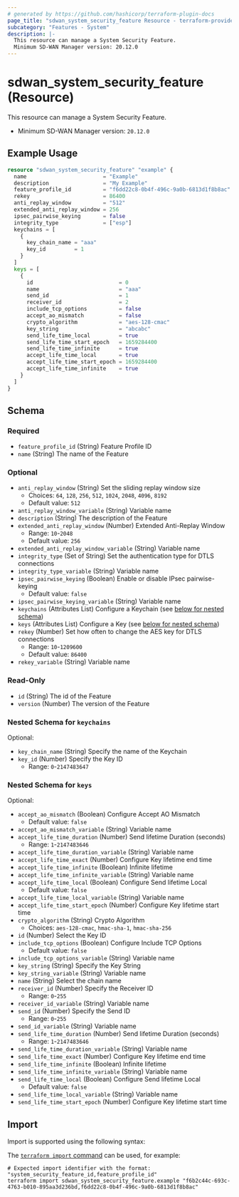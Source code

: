 ```yaml
---
# generated by https://github.com/hashicorp/terraform-plugin-docs
page_title: "sdwan_system_security_feature Resource - terraform-provider-sdwan"
subcategory: "Features - System"
description: |-
  This resource can manage a System Security Feature.
  Minimum SD-WAN Manager version: 20.12.0
---
```


# sdwan_system_security_feature (Resource)

This resource can manage a System Security Feature.
  - Minimum SD-WAN Manager version: `20.12.0`

## Example Usage

```terraform
resource "sdwan_system_security_feature" "example" {
  name                        = "Example"
  description                 = "My Example"
  feature_profile_id          = "f6dd22c8-0b4f-496c-9a0b-6813d1f8b8ac"
  rekey                       = 86400
  anti_replay_window          = "512"
  extended_anti_replay_window = 256
  ipsec_pairwise_keying       = false
  integrity_type              = ["esp"]
  keychains = [
    {
      key_chain_name = "aaa"
      key_id         = 1
    }
  ]
  keys = [
    {
      id                           = 0
      name                         = "aaa"
      send_id                      = 1
      receiver_id                  = 2
      include_tcp_options          = false
      accept_ao_mismatch           = false
      crypto_algorithm             = "aes-128-cmac"
      key_string                   = "abcabc"
      send_life_time_local         = true
      send_life_time_start_epoch   = 1659284400
      send_life_time_infinite      = true
      accept_life_time_local       = true
      accept_life_time_start_epoch = 1659284400
      accept_life_time_infinite    = true
    }
  ]
}
```

<!-- schema generated by tfplugindocs -->
## Schema

### Required

- `feature_profile_id` (String) Feature Profile ID
- `name` (String) The name of the Feature

### Optional

- `anti_replay_window` (String) Set the sliding replay window size
  - Choices: `64`, `128`, `256`, `512`, `1024`, `2048`, `4096`, `8192`
  - Default value: `512`
- `anti_replay_window_variable` (String) Variable name
- `description` (String) The description of the Feature
- `extended_anti_replay_window` (Number) Extended Anti-Replay Window
  - Range: `10`-`2048`
  - Default value: `256`
- `extended_anti_replay_window_variable` (String) Variable name
- `integrity_type` (Set of String) Set the authentication type for DTLS connections
- `integrity_type_variable` (String) Variable name
- `ipsec_pairwise_keying` (Boolean) Enable or disable IPsec pairwise-keying
  - Default value: `false`
- `ipsec_pairwise_keying_variable` (String) Variable name
- `keychains` (Attributes List) Configure a Keychain (see [below for nested schema](#nestedatt--keychains))
- `keys` (Attributes List) Configure a Key (see [below for nested schema](#nestedatt--keys))
- `rekey` (Number) Set how often to change the AES key for DTLS connections
  - Range: `10`-`1209600`
  - Default value: `86400`
- `rekey_variable` (String) Variable name

### Read-Only

- `id` (String) The id of the Feature
- `version` (Number) The version of the Feature

<a id="nestedatt--keychains"></a>
### Nested Schema for `keychains`

Optional:

- `key_chain_name` (String) Specify the name of the Keychain
- `key_id` (Number) Specify the Key ID
  - Range: `0`-`2147483647`


<a id="nestedatt--keys"></a>
### Nested Schema for `keys`

Optional:

- `accept_ao_mismatch` (Boolean) Configure Accept AO Mismatch
  - Default value: `false`
- `accept_ao_mismatch_variable` (String) Variable name
- `accept_life_time_duration` (Number) Send lifetime Duration (seconds)
  - Range: `1`-`2147483646`
- `accept_life_time_duration_variable` (String) Variable name
- `accept_life_time_exact` (Number) Configure Key lifetime end time
- `accept_life_time_infinite` (Boolean) Infinite lifetime
- `accept_life_time_infinite_variable` (String) Variable name
- `accept_life_time_local` (Boolean) Configure Send lifetime Local
  - Default value: `false`
- `accept_life_time_local_variable` (String) Variable name
- `accept_life_time_start_epoch` (Number) Configure Key lifetime start time
- `crypto_algorithm` (String) Crypto Algorithm
  - Choices: `aes-128-cmac`, `hmac-sha-1`, `hmac-sha-256`
- `id` (Number) Select the Key ID
- `include_tcp_options` (Boolean) Configure Include TCP Options
  - Default value: `false`
- `include_tcp_options_variable` (String) Variable name
- `key_string` (String) Specify the Key String
- `key_string_variable` (String) Variable name
- `name` (String) Select the chain name
- `receiver_id` (Number) Specify the Receiver ID
  - Range: `0`-`255`
- `receiver_id_variable` (String) Variable name
- `send_id` (Number) Specify the Send ID
  - Range: `0`-`255`
- `send_id_variable` (String) Variable name
- `send_life_time_duration` (Number) Send lifetime Duration (seconds)
  - Range: `1`-`2147483646`
- `send_life_time_duration_variable` (String) Variable name
- `send_life_time_exact` (Number) Configure Key lifetime end time
- `send_life_time_infinite` (Boolean) Infinite lifetime
- `send_life_time_infinite_variable` (String) Variable name
- `send_life_time_local` (Boolean) Configure Send lifetime Local
  - Default value: `false`
- `send_life_time_local_variable` (String) Variable name
- `send_life_time_start_epoch` (Number) Configure Key lifetime start time

## Import

Import is supported using the following syntax:

The [`terraform import` command](https://developer.hashicorp.com/terraform/cli/commands/import) can be used, for example:

```shell
# Expected import identifier with the format: "system_security_feature_id,feature_profile_id"
terraform import sdwan_system_security_feature.example "f6b2c44c-693c-4763-b010-895aa3d236bd,f6dd22c8-0b4f-496c-9a0b-6813d1f8b8ac"
```

